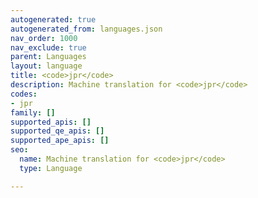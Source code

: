```yaml
---
autogenerated: true
autogenerated_from: languages.json
nav_order: 1000
nav_exclude: true
parent: Languages
layout: language
title: <code>jpr</code>
description: Machine translation for <code>jpr</code>
codes:
- jpr
family: []
supported_apis: []
supported_qe_apis: []
supported_ape_apis: []
seo:
  name: Machine translation for <code>jpr</code>
  type: Language

---
```


